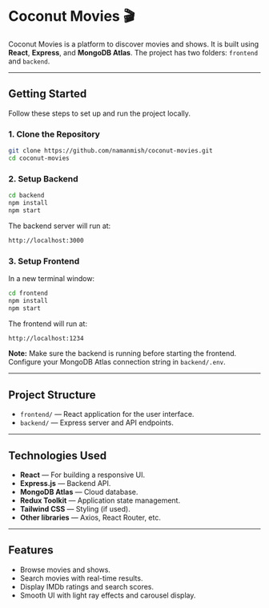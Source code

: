 # Coconut Movies 🎬

Coconut Movies is a platform to discover movies and shows. It is built using **React**, **Express**, and **MongoDB Atlas**. The project has two folders: `frontend` and `backend`.

---

## Getting Started

Follow these steps to set up and run the project locally.

### 1. Clone the Repository
```bash
git clone https://github.com/namanmish/coconut-movies.git
cd coconut-movies
```

### 2. Setup Backend
```bash
cd backend
npm install
npm start
```
The backend server will run at:  
```bash
http://localhost:3000
```

### 3. Setup Frontend
In a new terminal window:
```bash
cd frontend
npm install
npm start
```
The frontend will run at:  
```bash
http://localhost:1234
```

**Note:** Make sure the backend is running before starting the frontend. Configure your MongoDB Atlas connection string in `backend/.env`.

---

## Project Structure

- `frontend/` — React application for the user interface.
- `backend/` — Express server and API endpoints.

---

## Technologies Used

- **React** — For building a responsive UI.
- **Express.js** — Backend API.
- **MongoDB Atlas** — Cloud database.
- **Redux Toolkit** — Application state management.
- **Tailwind CSS** — Styling (if used).
- **Other libraries** — Axios, React Router, etc.

---

## Features

- Browse movies and shows.
- Search movies with real-time results.
- Display IMDb ratings and search scores.
- Smooth UI with light ray effects and carousel display.
